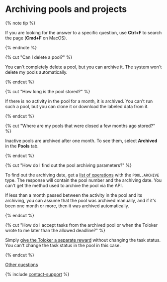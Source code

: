 # Archiving pools and projects

{% note tip %}

If you are looking for the answer to a specific question, use **Ctrl+F** to search the page (**Cmd+F** on MacOS).

{% endnote %}

{% cut "Can I delete a pool?" %}

You can't completely delete a pool, but you can archive it. The system won't delete my pools automatically.

{% endcut %}

{% cut "How long is the pool stored?" %}

If there is no activity in the pool for a month, it is archived. You can't run such a pool, but you can clone it or download the labeled data from it.

{% endcut %}

{% cut "Where are my pools that were closed a few months ago stored?" %}

Inactive pools are archived after one month. To see them, select **Archived** in the **Pools** tab.

{% endcut %}

{% cut "How do I find out the pool archiving parameters?" %}

To find out the archiving date, get a [list of operations](../../api/concepts/get-operations-list.md) with the `POOL.ARCHIVE` type. The response will contain the pool number and the archiving date. You can't get the method used to archive the pool via the API.

If less than a month passed between the activity in the pool and its archiving, you can assume that the pool was archived manually, and if it's been one month or more, then it was archived automatically.

{% endcut %}

{% cut "How do I accept tasks from the archived pool or when the Toloker wrote to me later than the allowed deadline?" %}

Simply [give the Toloker a separate reward](../concepts/bonus.md) without changing the task status. You can't change the task status in the pool in this case.

{% endcut %}

[Other questions](support.md#help)

{% include [contact-support](../_includes/contact-support.md) %}